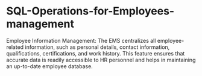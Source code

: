 # SQL-Operations-for-Employees-management
Employee Information Management: The EMS centralizes all employee-related information, such as personal details, contact information, qualifications, certifications, and work history. This feature ensures that accurate data is readily accessible to HR personnel and helps in maintaining an up-to-date employee database.
